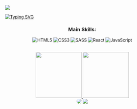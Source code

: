 <img src="https://capsule-render.vercel.app/api?type=waving&color=0:C39BD3,100:6C3483&height=220&width=1000&section=header&text=Welcome!&animation=fadeIn&fontSize=90&fontColor=C39BD3"/>

[![Typing SVG](https://readme-typing-svg.herokuapp.com?font=Fira+Code&size=35&pause=1000&color=C39BD3&background=9F9F9F00&center=true&vCenter=true&multiline=true&width=1000&height=100&lines=My+name+is+Thayana+Triacca)](https://git.io/typing-svg)

<div align="center">
  
### Main Skills:
![HTML5](	https://img.shields.io/badge/HTML5-E34F26?style=for-the-badge&logo=html5&logoColor=white) 
![CSS3](https://img.shields.io/badge/CSS3-1572B6?style=for-the-badge&logo=css3&logoColor=white)
![SASS](https://img.shields.io/badge/Sass-CC6699?style=for-the-badge&logo=sass&logoColor=white)
![React](https://img.shields.io/badge/React-20232A?style=for-the-badge&logo=react&logoColor=61DAFB) 
![JavaScript](https://img.shields.io/badge/JavaScript-323330?style=for-the-badge&logo=javascript&logoColor=F7DF1E)

</div>
<br>

<div align="center"  style="display: inline_block">
  <a href="https://www.linkedin.com/in/thayana-yasmin-triacca">
  <img height="150" src="https://github-readme-stats.vercel.app/api?username=ThayTriacca&show_icons=true&title_color=6C3483&icon_color=6C3483&bg_color=DEG,C39BD3,9c7ca8,7a488f&text_color=4A235A&border_color=6C3483&text_bold&include_all_commits=true&count_private=true"/>
  <img height="150em" src="https://github-readme-stats.vercel.app/api/top-langs/?username=ThayTriacca&layout=compact&langs_count=7&title_color=6C3483&icon_color=6C3483&bg_color=DEG,C39BD3,9c7ca8,6C3483&border_color=6C3483&text_color=4A235A&text_bold"/>
  </a>
</div>

<div align="center">
  <a href="https://www.linkedin.com/in/thayana-yasmin-triacca-bb36b1125/" target="_blank"><img src="https://img.shields.io/badge/-LinkedIn-%230077B5?style=for-the-badge&logo=linkedin&logoColor="white" style="border-radius: 30px" target="_blank"></a>
    <a href="mailto:sweethay@hotmail.com"><img src="https://img.shields.io/badge/Gmail-%23333?style=for-the-badge&logo=gmail&logoColor=white" target="_blank"></a>
